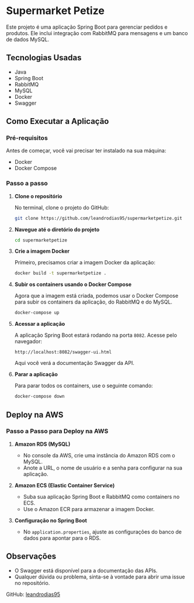 
# Supermarket Petize

Este projeto é uma aplicação Spring Boot para gerenciar pedidos e produtos. Ele inclui integração com RabbitMQ para mensagens e um banco de dados MySQL.

## Tecnologias Usadas

- Java
- Spring Boot
- RabbitMQ
- MySQL
- Docker
- Swagger

## Como Executar a Aplicação

### Pré-requisitos

Antes de começar, você vai precisar ter instalado na sua máquina:

- Docker
- Docker Compose

### Passo a passo

1. **Clone o repositório**
   
   No terminal, clone o projeto do GitHub:

   ```bash
   git clone https://github.com/leandrodias95/supermarketpetize.git
   ```

2. **Navegue até o diretório do projeto**

   ```bash
   cd supermarketpetize
   ```

3. **Crie a imagem Docker**

   Primeiro, precisamos criar a imagem Docker da aplicação:

   ```bash
   docker build -t supermarketpetize .
   ```

4. **Subir os containers usando o Docker Compose**

   Agora que a imagem está criada, podemos usar o Docker Compose para subir os containers da aplicação, do RabbitMQ e do MySQL.

   ```bash
   docker-compose up
   ```

5. **Acessar a aplicação**

   A aplicação Spring Boot estará rodando na porta `8082`. Acesse pelo navegador:

   ```
   http://localhost:8082/swagger-ui.html
   ```

   Aqui você verá a documentação Swagger da API.

6. **Parar a aplicação**

   Para parar todos os containers, use o seguinte comando:

   ```bash
   docker-compose down
   ```

## Deploy na AWS

### Passo a Passo para Deploy na AWS

1. **Amazon RDS (MySQL)**
   - No console da AWS, crie uma instância do Amazon RDS com o MySQL.
   - Anote a URL, o nome de usuário e a senha para configurar na sua aplicação.

2. **Amazon ECS (Elastic Container Service)**
   - Suba sua aplicação Spring Boot e RabbitMQ como containers no ECS.
   - Use o Amazon ECR para armazenar a imagem Docker.

3. **Configuração no Spring Boot**
   - No `application.properties`, ajuste as configurações do banco de dados para apontar para o RDS.

## Observações

- O Swagger está disponível para a documentação das APIs.
- Qualquer dúvida ou problema, sinta-se à vontade para abrir uma issue no repositório.

GitHub: [leandrodias95](https://github.com/leandrodias95)
